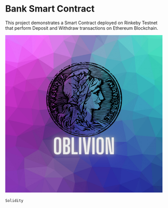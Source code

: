 # Bank Smart Contract

This project demonstrates a Smart Contract deployed on Rinkeby Testnet that perform Deposit and Withdraw transactions on Ethereum Blockchain.

![Oblivion](Oblivion.png)

```shell
Solidity
```
